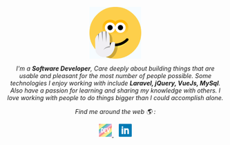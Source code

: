 <p align="center">
  <img src="https://github.com/patelparixit07/patelparixit07/blob/master/hi.gif?raw=true" align="center" height="120px;">
</p>


<p align="center"><i>I'm a <b>Software Developer</b>, Care deeply about building things that are usable and pleasant for the most number of people possible. Some technologies I enjoy working with include <b>Laravel, jQuery, VueJs, MySql</b>. Also have a passion for learning and sharing my knowledge with others. I love working with people to do things bigger than I could accomplish alone.</i></p>

<p align="center"><i>Find me around the web 🌎 :</i></p>
<p align='center'>
  <a href="https://dev.to/patelparixit07" target="_blank">
    <img src="https://github.com/patelparixit07/patelparixit07/blob/master/dev.png?raw=true" alt="Parixit Patel's DEV Profile" height="30" width="30">
  </a>&nbsp;&nbsp;
  <a href="https://www.linkedin.com/in/parixit-patel-10b87671/" target="_blank">
    <img src="https://github.com/patelparixit07/patelparixit07/blob/master/linkedin.png?raw=true" alt="Parixit Patel's LinkedIn Profile" height="30" width="30">
  </a>
</p>
&nbsp;
